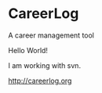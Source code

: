 CareerLog
=========

A career management tool

Hello World!

I am working with svn.

http://careerlog.org